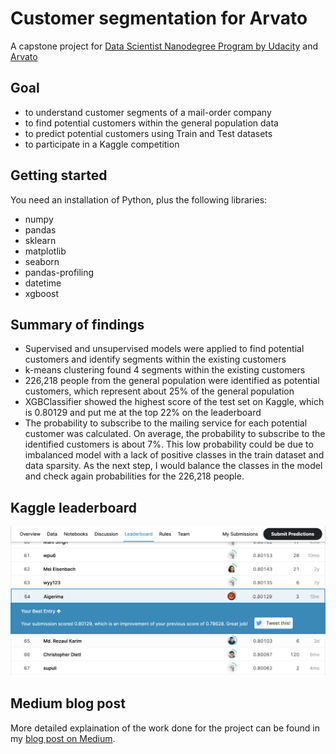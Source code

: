 # Customer segmentation for Arvato
A capstone project for [Data Scientist Nanodegree Program by Udacity](https://www.udacity.com/course/data-scientist-nanodegree--nd025) and [Arvato](https://www.bertelsmann.com/divisions/arvato/)

## Goal
* to understand customer segments of a mail-order company 
* to find potential customers within the general population data
* to predict potential customers using Train and Test datasets
* to participate in a Kaggle competition 

## Getting started
You need an installation of Python, plus the following libraries:
* numpy
* pandas
* sklearn
* matplotlib
* seaborn
* pandas-profiling
* datetime
* xgboost

## Summary of findings
* Supervised and unsupervised models were applied to find potential customers and identify segments within the existing customers
* k-means clustering found 4 segments within the existing customers
* 226,218 people from the general population were identified as potential customers, which represent about 25% of the general population
* XGBClassifier showed the highest score of the test set on Kaggle, which is 0.80129 and put me at the top 22% on the leaderboard
* The probability to subscribe to the mailing service for each potential customer was calculated. On average, the probability to subscribe to the identified customers is about 7%. This low probability could be due to imbalanced model with a lack of positive classes in the train dataset and data sparsity. As the next step, I would balance the classes in the model and check again probabilities for the 226,218 people.

## Kaggle leaderboard
![](kaggle_submission_leader_board_top_22%.png)

## Medium blog post
More detailed explaination of the work done for the project can be found in my [blog post on Medium](https://aigerimshopenova.medium.com/identify-potential-customers-with-unsupervised-and-supervised-machine-learning-5310a3455f8a?sk=ebf42e38097fbc13b9140d6ecd8ac23c).
